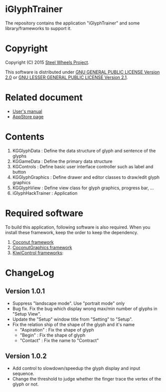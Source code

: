 # iGlyphTrainer
The repository contains the application "iGlyphTrainer"
and some library/frameworks to support it.

# Copyright
Copyright (C) 2015 [Steel Wheels Project](https://sites.google.com/site/steelwheelsproject/).

This software is distributed under
[GNU GENERAL PUBLIC LICENSE Version 2.0](https://www.gnu.org/licenses/old-licenses/gpl-2.0.html)
or [GNU LESSER GENERAL PUBLIC LICENSE Version 2.1](https://www.gnu.org/licenses/lgpl-2.1-standalone.html).

# Related document
* [User's manual](https://sites.google.com/site/steelwheelsproject/home/products/iglyphhacktrainer)
* [AppStore page](https://itunes.apple.com/jp/app/iglyphtrainer-training-program/id1007405158?mt=8)

# Contents
1. KGGlyphData       : Define the data structure of glyph and sentence of the glyphs
2. KGGameData        : Define the primary data structure
3. KGControls        : Define basic user interface controller such as label and button
4. KGGlyphGraphics   : Define drawer and editor classes to draw/edit glyph graphics
5. KGGlyphView       : Define view class for glyph graphics, progress bar, ...
6. iGlyphHackTrainer : Application

# Required software
To build this application, following software is also required.
When you install these framework, keep the order to keep the dependency.

1. [Coconut framework](https://github.com/steelwheels/Coconut)
2. [CoconutGraphics framework](https://github.com/steelwheels/CoconutGraphics)
3. [KiwiControl frameworks](https://github.com/steelwheels/KiwiControls):

# ChangeLog
## Version 1.0.1
* Suppress "landscape mode". Use "portrait mode" only
* Bug fix. Fix the bug which display wrong max/min number of glyphs in "Setup View".
* Update the "Setup" window title from "Setting" to "Setup".
* Fix the relation ship of the shape of the glyph and it's name
  * "Aspiration" : Fix the shape of glyph
  * "Begin" : Fix the shape of glyph
  * "Contact" : Fix the name to "Contract"

## Version 1.0.2
* Add control to slowdown/speedup the glyph display and input sequence.
* Change the threshold to judge whether the finger trace the vertex of the glyph or not.
